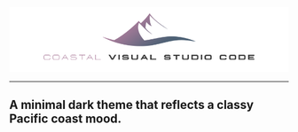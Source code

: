 ![Coastal](assets/coastal-banner-visual-studio-code.png?raw=true)

---

## A minimal dark theme that reflects a classy Pacific coast mood.